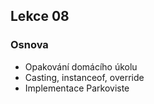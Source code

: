 Lekce 08
----------------

### Osnova

- Opakování domácího úkolu
- Casting, instanceof, override
- Implementace Parkoviste